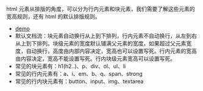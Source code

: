 html 元素从排版的角度，可以分为行内元素和块元素，我们需要了解这些元素的宽高规则，还有 html 的默认排版规则。
- [demo](/pages/frontendExample/html-basic-buju.html)
- 默认文档流：块元素自动换行从上到下排列，行内元素不自动换行，从左到右从上到下排列。块级元素的宽度默认铺满父元素的宽度，如果超过父元素宽度，自动换行，高度由内部内容决定，宽高也可以设置写死。行内元素的宽高由内容决定，宽高不能设置写死。行内块级元素宽高可以设置写死。
- 常见的块元素有：h1(h2..)、p、div、ol、ul、li
- 常见的行内元素有：a、i、em、b、q、span、strong
- 常见的行内块元素有：button、input、img、textarea

